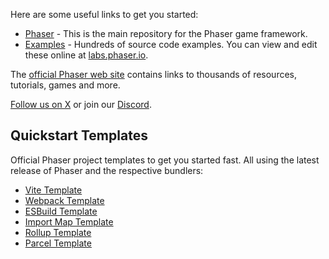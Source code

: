 Here are some useful links to get you started:

* [Phaser](https://github.com/phaserjs/phaser) - This is the main repository for the Phaser game framework.
* [Examples](https://github.com/phaserjs/examples) - Hundreds of source code examples. You can view and edit these online at [labs.phaser.io](https://labs.phaser.io).

The [official Phaser web site](https://phaser.io) contains links to thousands of resources, tutorials, games and more.

[Follow us on X](https://twitter.com/phaser_) or join our [Discord](https://discord.gg/phaser).

## Quickstart Templates

Official Phaser project templates to get you started fast. All using the latest release of Phaser and the respective bundlers:

* [Vite Template](https://github.com/phaserjs/template-vite)
* [Webpack Template](https://github.com/phaserjs/template-webpack)
* [ESBuild Template](https://github.com/phaserjs/template-esbuild)
* [Import Map Template](https://github.com/phaserjs/template-importmap)
* [Rollup Template](https://github.com/phaserjs/template-rollup)
* [Parcel Template](https://github.com/phaserjs/template-parcel)
